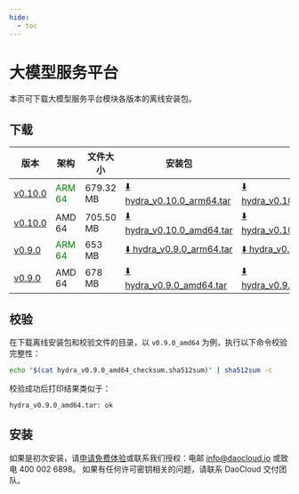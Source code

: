 ```yaml
---
hide:
  - toc
---
```


# 大模型服务平台

本页可下载大模型服务平台模块各版本的离线安装包。

## 下载

| 版本 | 架构 | 文件大小 | 安装包 | 校验文件 | 更新日期 |
| ---- | --- | ------ | ------ | ------ | ------- |
| [v0.10.0](../../hydra/intro/release-notes.md) | <font color="green">ARM 64</font> | 679.32 MB | [:arrow_down: hydra_v0.10.0_arm64.tar](https://qiniu-download-public.daocloud.io/DaoCloud_Enterprise/hydra_v0.10.0_arm64.tar) | [:arrow_down: hydra_v0.10.0_arm64_checksum.sha512sum](https://qiniu-download-public.daocloud.io/DaoCloud_Enterprise/hydra_v0.10.0_arm64_checksum.sha512sum) | 2025-09-30 |
| [v0.10.0](../../hydra/intro/release-notes.md) | AMD 64 | 705.50 MB | [:arrow_down: hydra_v0.10.0_amd64.tar](https://qiniu-download-public.daocloud.io/DaoCloud_Enterprise/hydra_v0.10.0_amd64.tar) | [:arrow_down: hydra_v0.10.0_amd64_checksum.sha512sum](https://qiniu-download-public.daocloud.io/DaoCloud_Enterprise/hydra_v0.10.0_amd64_checksum.sha512sum) | 2025-09-30 |
| [v0.9.0](../../hydra/intro/release-notes.md) | <font color="green">ARM 64</font> | 653 MB | [:arrow_down: hydra_v0.9.0_arm64.tar](https://qiniu-download-public.daocloud.io/DaoCloud_Enterprise/hydra_v0.9.0_arm64.tar) | [:arrow_down: hydra_v0.9.0_arm64_checksum.sha512sum](https://qiniu-download-public.daocloud.io/DaoCloud_Enterprise/hydra_v0.9.0_arm64_checksum.sha512sum) | 2025-09-01 |
| [v0.9.0](../../hydra/intro/release-notes.md) | AMD 64 | 678 MB | [:arrow_down: hydra_v0.9.0_amd64.tar](https://qiniu-download-public.daocloud.io/DaoCloud_Enterprise/hydra_v0.9.0_amd64.tar) | [:arrow_down: hydra_v0.9.0_amd64_checksum.sha512sum](https://qiniu-download-public.daocloud.io/DaoCloud_Enterprise/hydra_v0.9.0_amd64_checksum.sha512sum) | 2025-09-01 |

## 校验

在下载离线安装包和校验文件的目录，以 `v0.9.0_amd64` 为例，执行以下命令校验完整性：

```sh
echo "$(cat hydra_v0.9.0_amd64_checksum.sha512sum)" | sha512sum -c
```

校验成功后打印结果类似于：

```none
hydra_v0.9.0_amd64.tar: ok
```

## 安装

如果是初次安装，请[申请免费体验](../../dce/license0.md)或联系我们授权：电邮 info@daocloud.io 或致电 400 002 6898。
如果有任何许可密钥相关的问题，请联系 DaoCloud 交付团队。
